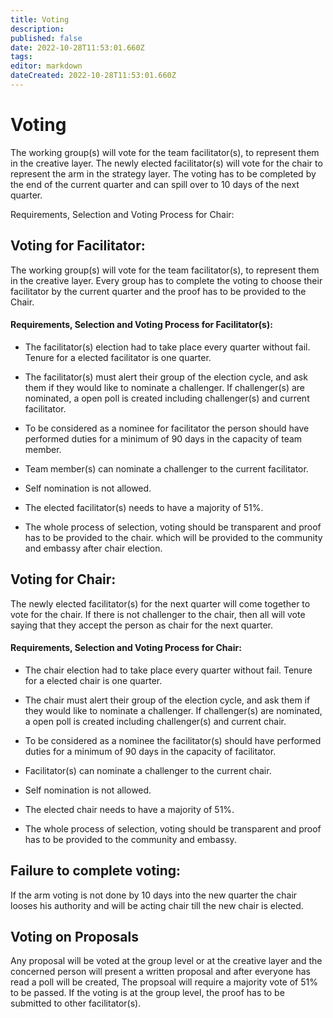```yaml
---
title: Voting
description: 
published: false
date: 2022-10-28T11:53:01.660Z
tags: 
editor: markdown
dateCreated: 2022-10-28T11:53:01.660Z
---
```


# Voting

The working group(s) will vote for the team facilitator(s), to represent them in the creative layer. The newly elected facilitator(s) will vote for the chair to represent the arm in the strategy layer. The voting has to be completed by the end of the current quarter and can spill over to 10 days of the next quarter.

Requirements, Selection and Voting Process for Chair:


## Voting for Facilitator:

The working group(s) will vote for the team facilitator(s), to represent them in the creative layer. Every group has to complete the voting to choose their facilitator by the current quarter and the proof has to be provided to the Chair.

#### Requirements, Selection and Voting Process for Facilitator(s):

-	The facilitator(s) election had to take place every quarter without fail. Tenure for a elected facilitator is one quarter.

-	The facilitator(s) must alert their group of the election cycle, and ask them if they would like to nominate a challenger. If challenger(s) are nominated, a open poll is created including challenger(s) and current facilitator.

-	To be considered as a nominee for facilitator the person should have performed duties for a minimum of 90 days in the capacity of team member.

-	Team member(s) can nominate a challenger to the current facilitator. 

- Self nomination is not allowed.

-	The elected facilitator(s) needs to have a majority of 51%.

-	The whole process of selection, voting should be transparent and proof has to be provided to the chair. which will be provided to the community and embassy after chair election.

## Voting for Chair:

The newly elected facilitator(s) for the next quarter will come together to vote for the chair. If there is not challenger to the chair, then all will vote saying that they accept the person as chair for the next quarter.


#### Requirements, Selection and Voting Process for Chair:

-	The chair election had to take place every quarter without fail. Tenure for a elected chair is one quarter.

-	The chair must alert their group of the election cycle, and ask them if they would like to nominate a challenger. If challenger(s) are nominated, a open poll is created including challenger(s) and current chair.

-	To be considered as a nominee the facilitator(s) should have performed duties for a minimum of 90 days in the capacity of facilitator.

-	Facilitator(s) can nominate a challenger to the current chair.

- Self nomination is not allowed.

-	The elected chair needs to have a majority of 51%.

-	The whole process of selection, voting should be transparent and proof has to be provided to the community and embassy.


## Failure to complete voting:

If the arm voting is not done by 10 days into the new quarter the chair looses his authority and will be acting chair till the new chair is elected.

## Voting on Proposals

Any proposal will be voted at the group level or at the creative layer and the concerned person will present a written proposal and after everyone has read a poll will be created, The propsoal will require a majority vote of 51% to be passed. If the voting is at the group level, the proof has to be submitted to other facilitator(s).
